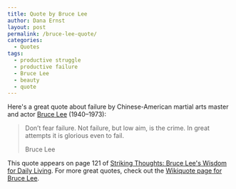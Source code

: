 ```yaml
---
title: Quote by Bruce Lee
author: Dana Ernst
layout: post
permalink: /bruce-lee-quote/
categories:
  - Quotes
tags:
  - productive struggle
  - productive failure
  - Bruce Lee
  - beauty
  - quote
---
```


Here's a great quote about failure by Chinese-American martial arts master and actor [Bruce Lee](https://en.wikipedia.org/wiki/Bruce_Lee) (1940–1973):

<blockquote>
<p>Don’t fear failure.  Not failure, but low aim, is the crime. In great attempts it is glorious even to fail.</p>
<footer>Bruce Lee</footer>
</blockquote>

This quote appears on page 121 of [Striking Thoughts: Bruce Lee's Wisdom for Daily Living](https://www.amazon.com/Bruce-Lee-Striking-Thoughts-Library/dp/0804834717).  For more great quotes, check out the [Wikiquote page for Bruce Lee](https://en.wikiquote.org/wiki/Bruce_Lee).
